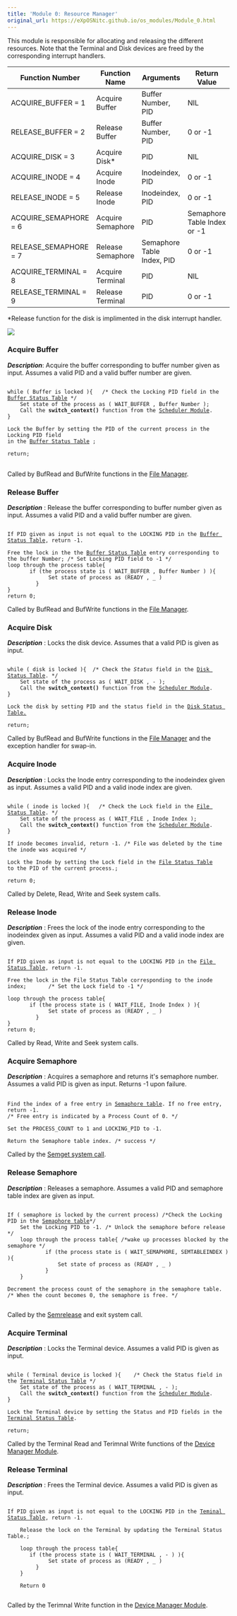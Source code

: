 ```yaml
---
title: 'Module 0: Resource Manager'
original_url: https://eXpOSNitc.github.io/os_modules/Module_0.html
---
```


This module is responsible for allocating and releasing the different resources. Note that the Terminal and Disk devices are freed by the corresponding interrupt handlers.

|Function Number|Function Name|Arguments|Return Value|
|--- |--- |--- |--- |
|ACQUIRE_BUFFER = 1|Acquire Buffer|Buffer Number, PID|NIL|
|RELEASE_BUFFER = 2|Release Buffer|Buffer Number, PID|0 or -1|
|ACQUIRE_DISK = 3|Acquire Disk*|PID|NIL|
|ACQUIRE_INODE = 4|Acquire Inode|Inodeindex, PID|0 or -1|
|RELEASE_INODE = 5|Release Inode|Inodeindex, PID|0 or -1|
|ACQUIRE_SEMAPHORE = 6|Acquire Semaphore|PID|Semaphore Table Index or -1|
|RELEASE_SEMAPHORE = 7|Release Semaphore|Semaphore Table Index, PID|0 or -1|
|ACQUIRE_TERMINAL = 8|Acquire Terminal|PID|NIL|
|RELEASE_TERMINAL = 9|Release Terminal|PID|0 or -1|

*Release function for the disk is implimented in the disk interrupt handler.

![](http://eXpOSNitc.github.io/img/os-modules/ResourceManager.png)

### Acquire Buffer

_**Description**_: Acquire the buffer corresponding to buffer number given as input. Assumes a valid PID and a valid buffer number are given.  

<pre>
<code>
while ( Buffer is locked ){   /* Check the Locking PID field in the <a href="/os_design-files/mem_ds.html#buffer_table" target="_blank">Buffer Status Table</a> */
    Set state of the process as ( WAIT_BUFFER , Buffer Number );
    Call the <b>switch_context()</b> function from the <a href="./module-05/">Scheduler Module</a>.
}

Lock the Buffer by setting the PID of the current process in the Locking PID field
in the <a href="/os_design-files/mem_ds.html#buffer_table" target="_blank">Buffer Status Table</a> ;

return;
</code>
</pre>

Called by BufRead and BufWrite functions in the [File Manager](./module-03.md).

### Release Buffer

_**Description**_ : Release the buffer corresponding to buffer number given as input. Assumes a valid PID and a valid buffer number are given.  
  
<pre><code>
If PID given as input is not equal to the LOCKING PID in the <a href="/os_design-files/mem_ds.html#buffer_table" target="_blank">Buffer Status Table</a>, return -1.

Free the lock in the the <a href="/os_design-files/mem_ds.html#buffer_table" target="_blank">Buffer Status Table</a> entry corresponding to 
the buffer Number; /* Set Locking PID field to -1 */
loop through the process table{ 
       if (the process state is ( WAIT_BUFFER , Buffer Number ) ){
             Set state of process as (READY , _ )
         } 
}
return 0;
</code></pre>

Called by BufRead and BufWrite functions in the [File Manager](./module-03.md).

### Acquire Disk

_**Description**_ : Locks the disk device. Assumes that a valid PID is given as input.  

<pre><code>
while ( disk is locked ){  /* Check the <i>Status</i> field in the <a href="../os_design-files/mem_ds.html#ds_table" target="_blank">Disk Status Table</a>. */
    Set state of the process as ( WAIT_DISK , - );
    Call the <b>switch_context()</b> function from the <a href="./module-05/">Scheduler Module</a>.
}

Lock the disk by setting PID and the status field in the <a href="../os_design-files/mem_ds.html#ds_table" target="_blank">Disk Status Table.</a>

return;
</code></pre>

Called by BufRead and BufWrite functions in the [File Manager](./module-03.md) and the exception handler for swap-in.

### Acquire Inode

_**Description**_ : Locks the Inode entry corresponding to the inodeindex given as input. Assumes a valid PID and a valid inode index are given.  
  
<pre><code>
while ( inode is locked ){   /* Check the Lock field in the <a href="../os_design-files/mem_ds.html#file_lock_status_table" target="_blank">File Status Table</a>. */
    Set state of the process as ( WAIT_FILE , Inode Index );
    Call the <b>switch_context()</b> function from the <a href="./module-05/">Scheduler Module</a>.
} 

If inode becomes invalid, return -1. /* File was deleted by the time the inode was acquired */

Lock the Inode by setting the Lock field in the <a href="../os_design-files/mem_ds.html#file_lock_status_table" target="_blank">File Status Table</a> 
to the PID of the current process.;

return 0;
</code></pre>

Called by Delete, Read, Write and Seek system calls.

### Release Inode

_**Description**_ : Frees the lock of the inode entry corresponding to the inodeindex given as input. Assumes a valid PID and a valid inode index are given.  
  
<pre><code>
If PID given as input is not equal to the LOCKING PID in the <a href="../os_design-files/mem_ds.html#file_lock_status_table" target="_blank">File Status Table</a>, return -1.

Free the lock in the File Status Table corresponding to the inode index;       /* Set the Lock field to -1 */

loop through the process table{ 
       if (the process state is ( WAIT_FILE, Inode Index ) ){
             Set state of process as (READY , _ )
         } 
}
return 0;
</code></pre>
Called by Read, Write and Seek system calls.

### Acquire Semaphore

_**Description**_ : Acquires a semaphore and returns it's semaphore number. Assumes a valid PID is given as input. Returns -1 upon failure.  

<pre> <code>
Find the index of a free entry in <a href="../os_design-files/mem_ds.html#sem_table" target="_blank">Semaphore table</a>. If no free entry, return -1.
/* Free entry is indicated by a Process Count of 0. */ 

Set the PROCESS_COUNT to 1 and LOCKING_PID to -1.

Return the Semaphore table index. /* success */
</code></pre>

Called by the [Semget system call](../os-design/semaphore-algos.md#semget).

### Release Semaphore

_**Description**_ : Releases a semaphore. Assumes a valid PID and semaphore table index are given as input.  
  
<pre><code>
If ( semaphore is locked by the current process) /*Check the Locking PID in the <a href="../os_design-files/mem_ds.html#sem_table" target="_blank">Semaphore table</a>*/
	Set the Locking PID to -1. /* Unlock the semaphore before release */
	loop through the process table{ /*wake up processes blocked by the semaphore */
       		if (the process state is ( WAIT_SEMAPHORE, SEMTABLEINDEX ) ){
             	Set state of process as (READY , _ )
         	} 
	}

Decrement the process count of the semaphore in the semaphore table.
/* When the count becomes 0, the semaphore is free. */

</code></pre>
	     
Called by the [Semrelease](../os-design/semaphore-algos.md#semrelease) and exit system call.

### Acquire Terminal

_**Description**_ : Locks the Terminal device. Assumes a valid PID is given as input.  
  

<pre><code>
while ( Terminal device is locked ){    /* Check the Status field in the <a href="../os_design-files/mem_ds.html#ts_table" target="_blank">Terminal Status Table</a> */
    Set state of the process as ( WAIT_TERMINAL , - );
    Call the <b>switch_context()</b> function from the <a href="./module-05/">Scheduler Module</a>.
}
    
Lock the Terminal device by setting the Status and PID fields in the <a href="../os_design-files/mem_ds.html#ts_table" target="_blank">Terminal Status Table</a>.

return;
</code></pre>
Called by the Terminal Read and Terimnal Write functions of the [Device Manager Module](./module-04.md).

### Release Terminal

_**Description**_ : Frees the Terminal device. Assumes a valid PID is given as input.  

<pre><code>
If PID given as input is not equal to the LOCKING PID in the <a href="../os_design-files/mem_ds.html#ts_table">Teminal Status Table</a>, return -1.

    Release the lock on the Terminal by updating the Terminal Status Table.;

    loop through the process table{ 
       if (the process state is ( WAIT_TERMINAL , - ) ){
             Set state of process as (READY , _ )
         } 
    }

    Return 0
 
</code></pre>

Called by the Terimnal Write function in the [Device Manager Module](./module-04.md).